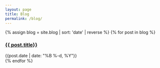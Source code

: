 ```yaml
---
layout: page
title: Blog
permalink: /blog/
---
```


<div>
  {% assign blog = site.blog | sort: 'date' | reverse %}
  {% for post in blog %}
    <div class="py-1">
      <h3><a href="{{site.baseurl}}{{ post.url }}">{{ post.title}}</a></h3>
      <div class="text-sm text-gray-400">{{post.date | date: "%B %-d, %Y"}}</div>
    </div>
  {% endfor %}
</div>

